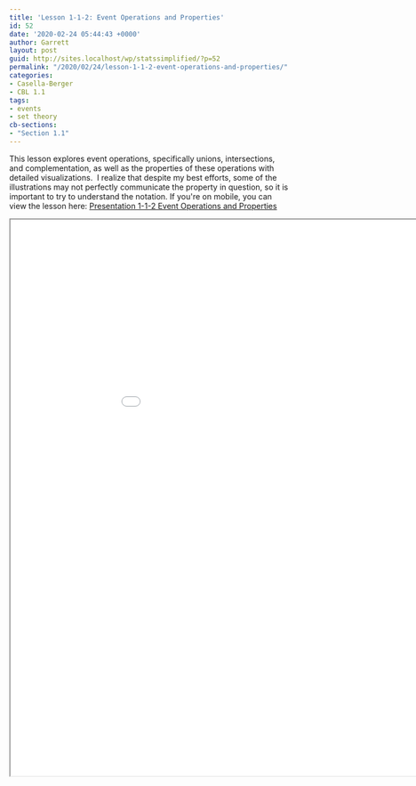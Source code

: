 ```yaml
---
title: 'Lesson 1-1-2: Event Operations and Properties'
id: 52
date: '2020-02-24 05:44:43 +0000'
author: Garrett
layout: post
guid: http://sites.localhost/wp/statssimplified/?p=52
permalink: "/2020/02/24/lesson-1-1-2-event-operations-and-properties/"
categories:
- Casella-Berger
- CBL 1.1
tags:
- events
- set theory
cb-sections: 
- "Section 1.1"
---
```


This lesson explores event operations, specifically unions, intersections, and complementation, as well as the properties of these operations with detailed visualizations.  I realize that despite my best efforts, some of the illustrations may not perfectly communicate the property in question, so it is important to try to understand the notation. If you're on mobile, you can view the lesson here: [Presentation 1-1-2 Event Operations and Properties](/lessons/Presentation-1-1-2-Event-Operations-and-Properties.pdf)

<iframe src="/lessons/Presentation-1-1-2-Event-Operations-and-Properties.pdf" width="1000" height="1000"> </iframe>